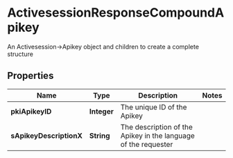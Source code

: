 

# ActivesessionResponseCompoundApikey

An Activesession->Apikey object and children to create a complete structure

## Properties

Name | Type | Description | Notes
------------ | ------------- | ------------- | -------------
**pkiApikeyID** | **Integer** | The unique ID of the Apikey | 
**sApikeyDescriptionX** | **String** | The description of the Apikey in the language of the requester | 



